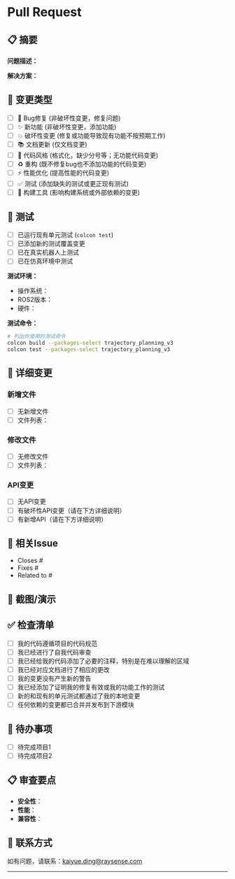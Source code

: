 # Pull Request

## 📋 摘要
<!-- 简要描述这个PR的目的和解决的问题 -->

**问题描述：**
<!-- 描述修复的问题或实现的功能 -->

**解决方案：**
<!-- 简要说明你的解决方案 -->

## 🔧 变更类型
<!-- 请在适用的选项前打勾 -->
- [ ] 🐛 Bug修复 (非破坏性变更，修复问题)
- [ ] ✨ 新功能 (非破坏性变更，添加功能)
- [ ] 💥 破坏性变更 (修复或功能导致现有功能不按预期工作)
- [ ] 📚 文档更新 (仅文档变更)
- [ ] 🎨 代码风格 (格式化，缺少分号等；无功能代码变更)
- [ ] ♻️ 重构 (既不修复bug也不添加功能的代码变更)
- [ ] ⚡ 性能优化 (提高性能的代码变更)
- [ ] ✅ 测试 (添加缺失的测试或更正现有测试)
- [ ] 🔧 构建工具 (影响构建系统或外部依赖的变更)

## 🧪 测试
<!-- 描述你运行的测试来验证你的变更 -->
- [ ] 已运行现有单元测试 (`colcon test`)
- [ ] 已添加新的测试覆盖变更
- [ ] 已在真实机器人上测试
- [ ] 已在仿真环境中测试

**测试环境：**
- 操作系统：<!-- Ubuntu 22.04 -->
- ROS2版本：<!-- Humble -->
- 硬件：<!-- ARM380/ARM620 -->

**测试命令：**
```bash
# 列出你使用的测试命令
colcon build --packages-select trajectory_planning_v3
colcon test --packages-select trajectory_planning_v3
```

## 📝 详细变更
<!-- 详细列出主要变更，特别是对公共API的影响 -->

### 新增文件
- [ ] 无新增文件
- [ ] 文件列表：

### 修改文件
- [ ] 无修改文件
- [ ] 文件列表：

### API变更
- [ ] 无API变更
- [ ] 有破坏性API变更（请在下方详细说明）
- [ ] 有新增API（请在下方详细说明）

## 🔗 相关Issue
<!-- 链接到相关的Issues，使用关键字自动关闭 -->
- Closes #
- Fixes #
- Related to #

## 📸 截图/演示
<!-- 如果适用，添加截图或GIF来展示变更 -->

## ✅ 检查清单
<!-- 请确保你已经完成以下项目 -->
- [ ] 我的代码遵循项目的代码规范
- [ ] 我已经进行了自我代码审查
- [ ] 我已经给我的代码添加了必要的注释，特别是在难以理解的区域
- [ ] 我已经对应文档进行了相应的更改
- [ ] 我的变更没有产生新的警告
- [ ] 我已经添加了证明我的修复有效或我的功能工作的测试
- [ ] 新的和现有的单元测试都通过了我的本地变更
- [ ] 任何依赖的变更都已合并并发布到下游模块

## 🎯 待办事项
<!-- 如果这个PR还有未完成的工作，请列出 -->
- [ ] 待完成项目1
- [ ] 待完成项目2

## 📋 审查要点
<!-- 为审查者提供重点关注的区域 -->
- **安全性**：<!-- 是否涉及安全相关变更 -->
- **性能**：<!-- 是否可能影响性能 -->
- **兼容性**：<!-- 是否影响向后兼容性 -->

## 📧 联系方式
如有问题，请联系：kaiyue.ding@raysense.com

---
<!-- 感谢您的贡献！ -->